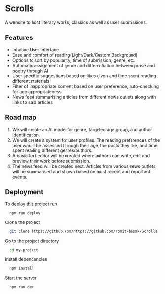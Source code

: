 
# Scrolls

A website to host literary works, classics as well as user submissions.

## Features

- Intuitive User Interface
- Ease and comfort of reading(Light/Dark/Custom Background)
- Options to sort by popularity, time of submission, genre, etc.
- Automatic assignment of genre and differentiation between prose and poetry through AI
- User specific suggestions based on likes given and time spent reading different materials
- Filter of inappropriate content based on user preference, auto-checking for age appropriateness
- News feed summarising articles from different news outlets along with links to said articles

## Road map

1. We will create an AI model for genre, targeted age group, and author identification.
2. We will create a system for user profiles. The reading preferences of the user would be assessed through their age, the posts they like, and time spent reading different genres/authors.
3. A basic text editor will be created where authors can write, edit and preview their work before submission.
4. The news feed will be created next. Articles from various news outlets will be summarised and shown based on most recent and important events.

## Deployment

To deploy this project run

```bash
  npm run deploy
```
Clone the project

```bash
  git clone https://github.com/https://github.com/romit-basak/Scrolls
```

Go to the project directory

```bash
  cd my-project
```

Install dependencies

```bash
  npm install
```

Start the server

```bash
  npm run dev
```
